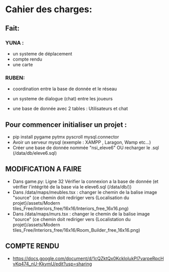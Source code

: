 # Cahier des charges:

## Fait:
### YUNA :
- un systeme de déplacement
- compte rendu
- une carte

### RUBEN:
- coordination entre la base de donnée et le réseau

- un systeme de dialogue (chat) entre les joueurs
- une base de donnée avec 2 tables : Utilisateurs et chat
## Pour commencer initialiser un projet :

- pip install pygame pytmx pyscroll mysql.connector
- Avoir un serveur mysql (exemple : XAMPP , Laragon, Wamp etc...)
- Créer une base de donnée nommée "nsi_eleve6" OU recharger le .sql (/data/db/eleve6.sql)

## MODIFICATION A FAIRE
- Dans game.py: Ligne 32 Vérifier la connexion a la base de donnée (et vérifier l'intégrité de la base via le eleve6.sql (/data/db/))
- Dans /data/maps/meubles.tsx : changer le chemin de la balise image "source" (ce chemin doit rediriger vers {Localisation du projet}/assets/Modern tiles_Free/Interiors_free/16x16/Interiors_free_16x16.png)
- Dans /data/maps/murs.tsx : changer le chemin de la balise image "source" (ce chemin doit rediriger vers {Localistation du projet}/assets/Modern tiles_Free/Interiors_free/16x16/Room_Builder_free_16x16.png)

## COMPTE RENDU
- https://docs.google.com/document/d/1cQZktQx0KckIolukPI7varpeRpcHvKq474_nU-KkymU/edit?usp=sharing